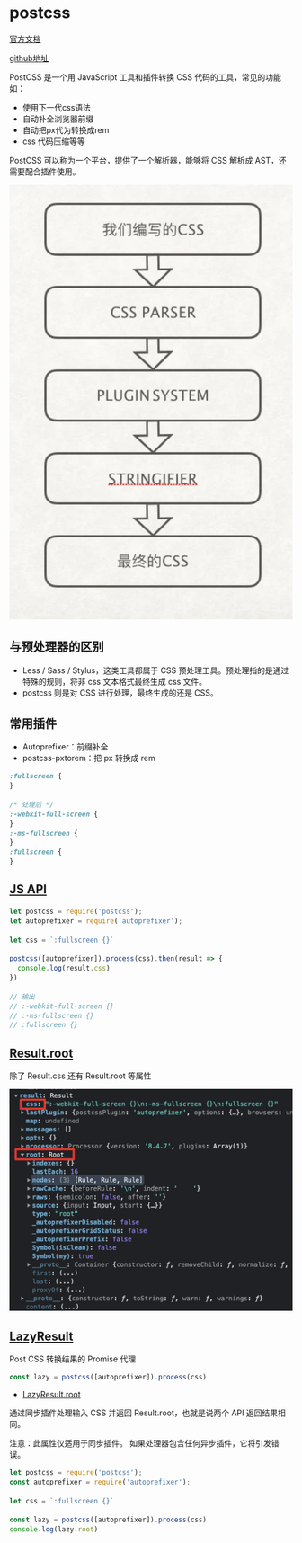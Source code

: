 # postcss

[官方文档](https://www.postcss.com.cn/)

[github地址](https://github.com/postcss/postcss#usage)

PostCSS 是一个用 JavaScript 工具和插件转换 CSS 代码的工具，常见的功能如：

* 使用下一代css语法
* 自动补全浏览器前缀
* 自动把px代为转换成rem
* css 代码压缩等等

PostCSS 可以称为一个平台，提供了一个解析器，能够将 CSS 解析成 AST，还需要配合插件使用。

![postcss](./imgs/postcss.png)

## 与预处理器的区别

* Less / Sass / Stylus，这类工具都属于 CSS 预处理工具。预处理指的是通过特殊的规则，将非 css 文本格式最终生成 css 文件。
* postcss 则是对 CSS 进行处理，最终生成的还是 CSS。

## 常用插件

* Autoprefixer：前缀补全
* postcss-pxtorem：把 px 转换成 rem

```css
:fullscreen {
}

/* 处理后 */
:-webkit-full-screen {
}
:-ms-fullscreen {
}
:fullscreen {
}
```

## [JS API](https://github.com/postcss/postcss#js-api)

```js
let postcss = require('postcss');
let autoprefixer = require('autoprefixer');

let css = `:fullscreen {}`

postcss([autoprefixer]).process(css).then(result => {
  console.log(result.css)
})

// 输出
// :-webkit-full-screen {}
// :-ms-fullscreen {}
// :fullscreen {}
```

## [Result.root](https://postcss.org/api/#result-root)

除了 Result.css 还有 Result.root 等属性

![result](./imgs/result.png)

## [LazyResult](https://postcss.org/api/#lazyresult)

Post CSS 转换结果的 Promise 代理

```js
const lazy = postcss([autoprefixer]).process(css)
```

* [LazyResult.root]()

通过同步插件处理输入 CSS 并返回 Result.root，也就是说两个 API 返回结果相同。

注意：此属性仅适用于同步插件。 如果处理器包含任何异步插件，它将引发错误。

```js
let postcss = require('postcss');
const autoprefixer = require('autoprefixer');

let css = `:fullscreen {}`

const lazy = postcss([autoprefixer]).process(css)
console.log(lazy.root)
```

